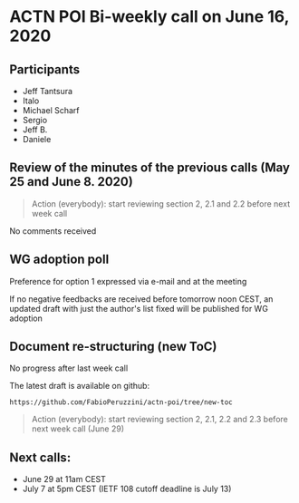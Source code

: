 
# ACTN POI Bi-weekly call on June 16, 2020

## Participants

- Jeff Tantsura
- Italo
- Michael Scharf
- Sergio
- Jeff B.
- Daniele

    
## Review of the minutes of the previous calls (May 25 and June 8. 2020)

> Action (everybody): start reviewing section 2, 2.1 and 2.2 before next week call

No comments received

## WG adoption poll

Preference for option 1 expressed via e-mail and at the meeting

If no negative feedbacks are received before tomorrow noon CEST, an updated draft with just the author's list fixed will be published for WG adoption

## Document re-structuring (new ToC)

No progress after last week call

The latest draft is available on github:
    
    https://github.com/FabioPeruzzini/actn-poi/tree/new-toc

> Action (everybody): start reviewing section 2, 2.1, 2.2 and 2.3 before next week call (June 29)

## Next calls:

- June 29 at 11am CEST
- July 7 at 5pm CEST (IETF 108 cutoff deadline is July 13)
